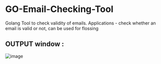 # GO-Email-Checking-Tool 

Golang Tool to check validity of emails. Applications - check whether an email is valid or not, can be used for flossing

## OUTPUT window :

![image](https://github.com/user-attachments/assets/0e4f172e-c7a7-48a3-9bdb-014c45576de6)

